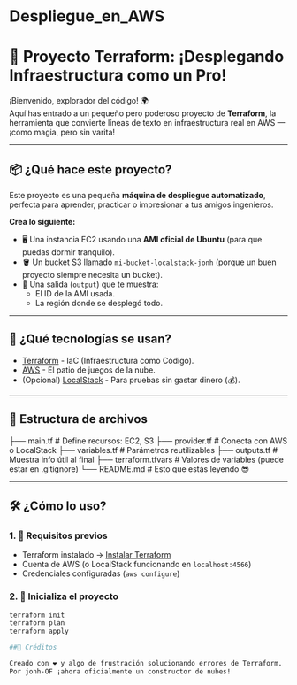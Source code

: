 # Despliegue_en_AWS
# 🚀 Proyecto Terraform: ¡Desplegando Infraestructura como un Pro!

¡Bienvenido, explorador del código! 🌍  
Aquí has entrado a un pequeño pero poderoso proyecto de **Terraform**, la herramienta que convierte líneas de texto en infraestructura real en AWS — ¡como magia, pero sin varita!

---

## 📦 ¿Qué hace este proyecto?

Este proyecto es una pequeña **máquina de despliegue automatizado**, perfecta para aprender, practicar o impresionar a tus amigos ingenieros.

**Crea lo siguiente:**

- 🖥️ Una instancia EC2 usando una **AMI oficial de Ubuntu** (para que puedas dormir tranquilo).
- 🪣 Un bucket S3 llamado `mi-bucket-localstack-jonh` (porque un buen proyecto siempre necesita un bucket).
- 📍 Una salida (`output`) que te muestra:
  - El ID de la AMI usada.
  - La región donde se desplegó todo.

---

## 🧠 ¿Qué tecnologías se usan?

- [Terraform](https://www.terraform.io/) - IaC (Infraestructura como Código).
- [AWS](https://aws.amazon.com/) - El patio de juegos de la nube.
- (Opcional) [LocalStack](https://localstack.cloud/) - Para pruebas sin gastar dinero (💰).

---

## 📁 Estructura de archivos

├── main.tf # Define recursos: EC2, S3
├── provider.tf # Conecta con AWS o LocalStack
├── variables.tf # Parámetros reutilizables
├── outputs.tf # Muestra info útil al final
├── terraform.tfvars # Valores de variables (puede estar en .gitignore)
└── README.md # Esto que estás leyendo 😎

---

## 🛠️ ¿Cómo lo uso?

### 1. 🚧 Requisitos previos

- Terraform instalado → [Instalar Terraform](https://developer.hashicorp.com/terraform/downloads)
- Cuenta de AWS (o LocalStack funcionando en `localhost:4566`)
- Credenciales configuradas (`aws configure`)

### 2. 🧪 Inicializa el proyecto

```bash
terraform init
terraform plan
terraform apply

##📝 Créditos

Creado con ❤ y algo de frustración solucionando errores de Terraform.
Por jonh-OF ¡ahora oficialmente un constructor de nubes!
